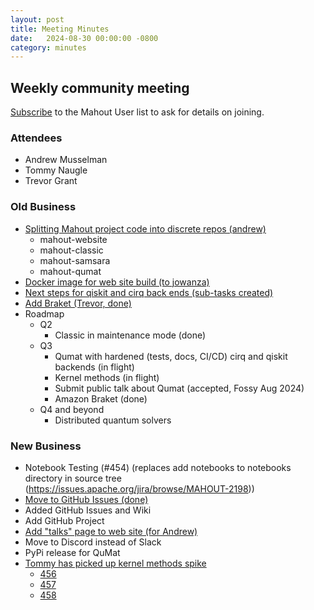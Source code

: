 ```yaml
---
layout: post
title: Meeting Minutes
date:   2024-08-30 00:00:00 -0800
category: minutes
---
```

## Weekly community meeting
[Subscribe](mailto:user-subscribe@mahout.apache.org) to the Mahout User list to ask for details on joining.

### Attendees
* Andrew Musselman
* Tommy Naugle
* Trevor Grant

### Old Business
* [Splitting Mahout project code into discrete repos (andrew)](https://issues.apache.org/jira/projects/MAHOUT/issues/MAHOUT-2204)
    * mahout-website
    * mahout-classic
    * mahout-samsara
    * mahout-qumat
* [Docker image for web site build (to jowanza)](https://issues.apache.org/jira/projects/MAHOUT/issues/MAHOUT-2165)
* [Next steps for qiskit and cirq back ends (sub-tasks created)](https://issues.apache.org/jira/projects/MAHOUT/issues/MAHOUT-2206)
* [Add Braket (Trevor, done)](https://issues.apache.org/jira/browse/MAHOUT-2213)
* Roadmap
    * Q2
        * Classic in maintenance mode (done)
    * Q3
        * Qumat with hardened (tests, docs, CI/CD) cirq and qiskit backends (in flight)
        * Kernel methods (in flight)
        * Submit public talk about Qumat (accepted, Fossy Aug 2024)
        * Amazon Braket (done)
    * Q4 and beyond
        * Distributed quantum solvers

### New Business
* Notebook Testing (#454) (replaces add notebooks to notebooks directory in source tree (https://issues.apache.org/jira/browse/MAHOUT-2198))
* [Move to GitHub Issues (done)](https://issues.apache.org/jira/projects/MAHOUT/issues/MAHOUT-2205)
* Added GitHub Issues and Wiki
* Add GitHub Project
* [Add "talks" page to web site (for Andrew)](https://github.com/apache/mahout/issues/455)
* Move to Discord instead of Slack
* PyPi release for QuMat
* [Tommy has picked up kernel methods spike](https://issues.apache.org/jira/browse/MAHOUT-2200)
    - [456](https://github.com/apache/mahout/issues/456)
    - [457](https://github.com/apache/mahout/issues/457)
    - [458](https://github.com/apache/mahout/issues/458)

